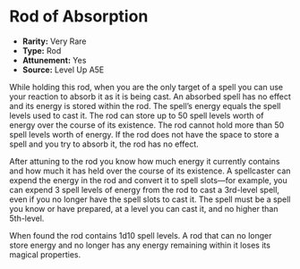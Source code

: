 
# Rod of Absorption

* **Rarity:** Very Rare
* **Type:** Rod
* **Attunement:** Yes
* **Source:** Level Up A5E


While holding this rod, when you are the only target of a spell you can use your reaction to absorb it as it is being cast. An absorbed spell has no effect and its energy is stored within the rod. The spell’s energy equals the spell levels used to cast it. The rod can store up to 50 spell levels worth of energy over the course of its existence. The rod cannot hold more than 50 spell levels worth of energy. If the rod does not have the space to store a spell and you try to absorb it, the rod has no effect.

After attuning to the rod you know how much energy it currently contains and how much it has held over the course of its existence. A spellcaster can expend the energy in the rod and convert it to spell slots—for example, you can expend 3 spell levels of energy from the rod to cast a 3rd-level spell, even if you no longer have the spell slots to cast it. The spell must be a spell you know or have prepared, at a level you can cast it, and no higher than 5th-level.

When found the rod contains 1d10 spell levels. A rod that can no longer store energy and no longer has any energy remaining within it loses its magical properties.
